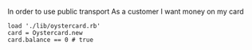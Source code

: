 In order to use public transport
As a customer
I want money on my card

```
load './lib/oystercard.rb'
card = Oystercard.new
card.balance == 0 # true

```
